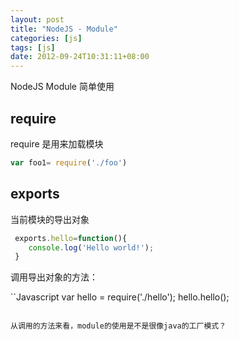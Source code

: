 ```yaml
---
layout: post
title: "NodeJS - Module"
categories: [js]
tags: [js]
date: 2012-09-24T10:31:11+08:00
---
```


NodeJS Module 简单使用

## require
require 是用来加载模块

```Javascript
var foo1= require('./foo')
```

## exports
当前模块的导出对象
```js
 exports.hello=function(){
    console.log('Hello world!');
 }
```

调用导出对象的方法：

``Javascript
var hello = require('./hello');
hello.hello();
```

从调用的方法来看，module的使用是不是很像java的工厂模式？
